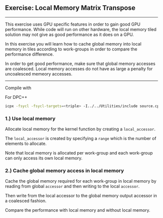 ## Exercise: Local Memory Matrix Transpose
---

This exercise uses GPU specific features in order to gain good GPU performance.
While code will run on other hardware, the local memory tiled solution may not
give as good performance as it does on a GPU.

In this exercise you will learn how to cache global memory into local memory in
tiles according to work-groups in order to compare the performance difference.

In order to get good performance, make sure that global memory accesses are
coalesced. Local memory accesses do not have as large a penalty for
uncoalesced memeory accesses.

---

Compile with

For DPC++
```sh
icpx -fsycl -fsycl-targets=<triple> -I../../Utilities/include source.cpp
```

### 1.) Use local memory

Allocate local memory for the kernel function by creating a `local_accessor`.

The `local_accessor` is created by specifying a `range` which is the number of
elements to allocate.

Note that local memory is allocated per work-group and each work-group can only
access its own local memory.

### 2.) Cache global memory access in local memory

Cache the global memory required for each work-group in local memory by reading
from global `accessor` and then writing to the local `accessor`.

Then write from the local accessor to the global memory output accessor in a
coalesced fashion.

Compare the performance with local memory and without local memory.
